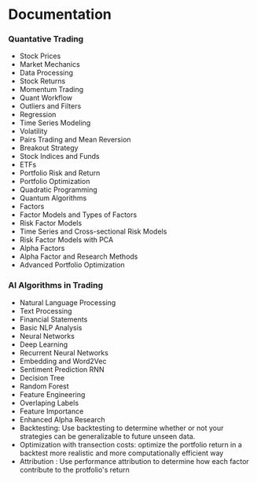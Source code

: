 # Documentation

### Quantative Trading

- Stock Prices
- Market Mechanics
- Data Processing
- Stock Returns
- Momentum Trading
- Quant Workflow
- Outliers and Filters
- Regression
- Time Series Modeling
- Volatility
- Pairs Trading and Mean Reversion
- Breakout Strategy
- Stock Indices and Funds
- ETFs
- Portfolio Risk and Return
- Portfolio Optimization
- Quadratic Programming 
- Quantum Algorithms
- Factors
- Factor Models and Types of Factors
- Risk Factor Models
- Time Series and Cross-sectional Risk Models
- Risk Factor Models with PCA
- Alpha Factors
- Alpha Factor and Research Methods
- Advanced Portfolio Optimization

### AI Algorithms in Trading

- Natural Language Processing
- Text Processing
- Financial Statements
- Basic NLP Analysis
- Neural Networks
- Deep Learning
- Recurrent Neural Networks
- Embedding and Word2Vec
- Sentiment Prediction RNN
- Decision Tree
- Random Forest
- Feature Engineering
- Overlaping Labels
- Feature Importance
- Enhanced Alpha Research
- Backtesting: Use backtesting to determine whether or not your strategies can be generalizable to future unseen data.
- Optimization with transection costs: optimize the portfolio return in a backtest more realistic and more computationally efficient way
- Attribution : Use performance attribution to determine how each factor contribute to the protfolio's return

